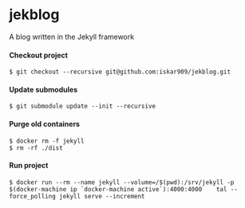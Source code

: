 # jekblog
A blog written in the Jekyll framework
#### Checkout project
`$ git checkout --recursive git@github.com:iskar909/jekblog.git`

#### Update submodules
`$ git submodule update --init --recursive`


#### Purge old containers
	$ docker rm -f jekyll
	$ rm -rf ./dist
#### Run project
	$ docker run --rm --name jekyll --volume=/$(pwd):/srv/jekyll -p $(docker-machine ip `docker-machine active`):4000:4000    tal --force_polling jekyll serve --increment
